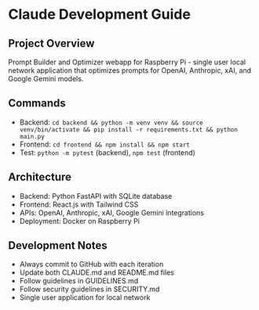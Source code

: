 # Claude Development Guide

## Project Overview
Prompt Builder and Optimizer webapp for Raspberry Pi - single user local network application that optimizes prompts for OpenAI, Anthropic, xAI, and Google Gemini models.

## Commands
- Backend: `cd backend && python -m venv venv && source venv/bin/activate && pip install -r requirements.txt && python main.py`
- Frontend: `cd frontend && npm install && npm start`
- Test: `python -m pytest` (backend), `npm test` (frontend)

## Architecture
- Backend: Python FastAPI with SQLite database
- Frontend: React.js with Tailwind CSS
- APIs: OpenAI, Anthropic, xAI, Google Gemini integrations
- Deployment: Docker on Raspberry Pi

## Development Notes
- Always commit to GitHub with each iteration
- Update both CLAUDE.md and README.md files
- Follow guidelines in GUIDELINES.md
- Follow security guidelines in SECURITY.md
- Single user application for local network